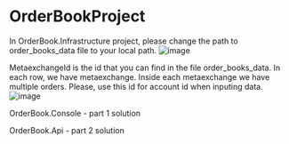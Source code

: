 # OrderBookProject
In OrderBook.Infrastructure project, please change the path to order_books_data file to your local path.
![image](https://github.com/Bubasick/OrderBookProject/assets/45142923/3786a92c-f3d8-4d5d-a6a9-5f6d6a98caa2)

MetaexchangeId is the id that you can find in the file order_books_data. In each row, we have metaexchange. Inside each metaexchange we have multiple orders.
Please, use this id for account id when inputing data.
![image](https://github.com/Bubasick/OrderBookProject/assets/45142923/048d3dc4-f2ee-44d9-8b92-67b0342e508f)

OrderBook.Console - part 1 solution

OrderBook.Api - part 2 solution
